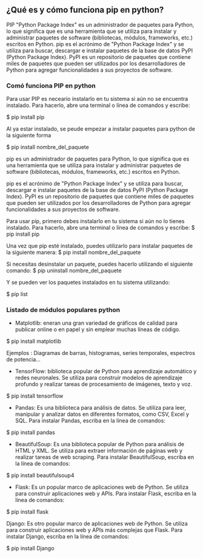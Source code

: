 


## ¿Qué es y cómo funciona pip en python?

PIP "Python Package Index" es un administrador de paquetes para Python, lo que significa que es una herramienta que se utiliza para instalar y administrar paquetes de software (bibliotecas, módulos, frameworks, etc.) escritos en Python.
pip es el acrónimo de "Python Package Index" y se utiliza para buscar, descargar e instalar paquetes de la base de datos PyPI (Python Package Index). PyPI es un repositorio de paquetes que contiene miles de paquetes que pueden ser utilizados por los desarrolladores de Python para agregar funcionalidades a sus proyectos de software.

### Comó funciona PIP en python 

Para usar PIP es neceario instalarlo en tu sistema si aún no se encuentra instalado. Para hacerlo, abre una terminal o línea de comandos y escribe:

$ pip install pip

Al ya estar instalado, se peude empezar a instalar paquetes para python de la siguiente forma 

$ pip install nombre_del_paquete

pip es un administrador de paquetes para Python, lo que significa que es una herramienta que se utiliza para instalar y administrar paquetes de software (bibliotecas, módulos, frameworks, etc.) escritos en Python.

pip es el acrónimo de "Python Package Index" y se utiliza para buscar, descargar e instalar paquetes de la base de datos PyPI (Python Package Index). PyPI es un repositorio de paquetes que contiene miles de paquetes que pueden ser utilizados por los desarrolladores de Python para agregar funcionalidades a sus proyectos de software.

Para usar pip, primero debes instalarlo en tu sistema si aún no lo tienes instalado. Para hacerlo, abre una terminal o línea de comandos y escribe:
$ pip install pip

Una vez que pip esté instalado, puedes utilizarlo para instalar paquetes de la siguiente manera:
$ pip install nombre_del_paquete

Si necesitas desinstalar un paquete, puedes hacerlo utilizando el siguiente comando:
$ pip uninstall nombre_del_paquete

Y se pueden ver los paquetes instalados en tu sistema utilizando:

$ pip list

### Listado de módulos populares python 

- Matplotlib: eneran una gran variedad de gráficos de calidad para publicar online o en papel y sin emplear muchas líneas de código. 

$ pip install matplotlib

Ejemplos : Diagramas de barras, histogramas, series temporales, espectros de potencia…

- TensorFlow: biblioteca popular de Python para aprendizaje automático y redes neuronales. Se utiliza para construir modelos de aprendizaje profundo y realizar tareas de procesamiento de imágenes, texto y voz.

$ pip install tensorflow

- Pandas: Es una biblioteca para análisis de datos. Se utiliza para leer, manipular y analizar datos en diferentes formatos, como CSV, Excel y SQL. Para instalar Pandas, escriba en la línea de comandos:

$ pip install pandas


- BeautifulSoup: Es una biblioteca popular de Python para análisis de HTML y XML. Se utiliza para extraer información de páginas web y realizar tareas de web scraping. Para instalar BeautifulSoup, escriba en la línea de comandos:

$ pip install beautifulsoup4


- Flask: Es un popular marco de aplicaciones web de Python. Se utiliza para construir aplicaciones web y APIs. Para instalar Flask, escriba en la línea de comandos:

$ pip install flask

Django: Es otro popular marco de aplicaciones web de Python. Se utiliza para construir aplicaciones web y APIs más complejas que Flask. Para instalar Django, escriba en la línea de comandos:

$ pip install Django
